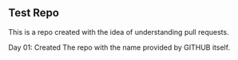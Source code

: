 ## Test Repo
This is a repo created with the idea of understanding pull requests.

Day 01:
Created The repo with the name provided by GITHUB itself.
